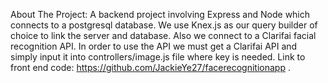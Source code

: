 About The Project:
A backend project involving Express and Node which connects to a postgresql database. We use Knex.js as our query builder of choice to link the server and database. Also we connect to a Clarifai facial recognition API. In order to use the API we must get a Clarifai API and simply input it into controllers/image.js file where key is needed. Link to front end code: https://github.com/JackieYe27/facerecognitionapp .

